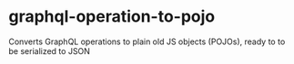 # graphql-operation-to-pojo

Converts GraphQL operations to plain old JS objects (POJOs), ready to to be serialized to JSON
